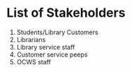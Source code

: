 # List of Stakeholders
1. Students/Library Customers
1. Librarians
1. Library service staff
1. Customer service peeps
1. OCWS staff